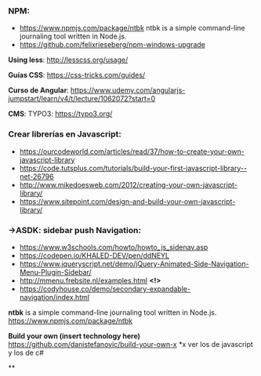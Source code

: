 ### NPM:
* https://www.npmjs.com/package/ntbk ntbk is a simple command-line journaling tool written in Node.js.
* https://github.com/felixrieseberg/npm-windows-upgrade

**Using less**: http://lesscss.org/usage/

**Guías CSS**: https://css-tricks.com/guides/

**Curso de Angular**: https://www.udemy.com/angularjs-jumpstart/learn/v4/t/lecture/1062072?start=0

**CMS**: TYPO3: https://typo3.org/

### Crear librerías en Javascript:

* https://ourcodeworld.com/articles/read/37/how-to-create-your-own-javascript-library
* https://code.tutsplus.com/tutorials/build-your-first-javascript-library--net-26796
* http://www.mikedoesweb.com/2012/creating-your-own-javascript-library/
* https://www.sitepoint.com/design-and-build-your-own-javascript-library/

### ->ASDK: sidebar push Navigation:
* https://www.w3schools.com/howto/howto_js_sidenav.asp
* https://codepen.io/KHALED-DEV/pen/ddNEYL
* https://www.jqueryscript.net/demo/jQuery-Animated-Side-Navigation-Menu-Plugin-Sidebar/
* http://mmenu.frebsite.nl/examples.html **<!>**
* https://codyhouse.co/demo/secondary-expandable-navigation/index.html

**ntbk** is a simple command-line journaling tool written in Node.js. https://www.npmjs.com/package/ntbk

**Build your own (insert technology here)** https://github.com/danistefanovic/build-your-own-x *x ver los de javascript y los de c#

**
